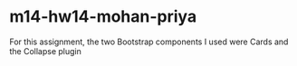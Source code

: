# m14-hw14-mohan-priya
For this assignment, the two Bootstrap components I used were Cards and the Collapse plugin